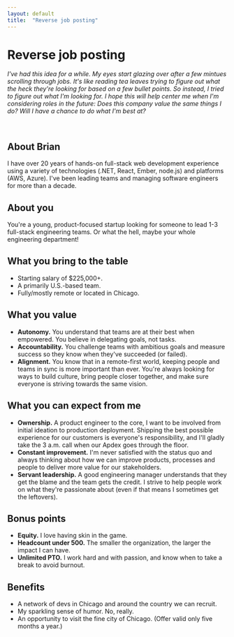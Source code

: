 ```yaml
---
layout: default
title:  "Reverse job posting"
---
```


# Reverse job posting

_I've had this idea for a while. My eyes start glazing over after a few mintues scrolling through jobs. It's like reading tea leaves trying to figure out what the heck they're looking for based on a few bullet points. So instead, I tried to figure out what I'm looking for. I hope this will help center me when I'm considering roles in the future: Does this company value the same things I do? Will I have a chance to do what I'm best at?_

&nbsp;

## About Brian

I have over 20 years of hands-on full-stack web development experience using a variety of technologies (.NET, React, Ember, node.js) and platforms (AWS, Azure). I've been leading teams and managing software engineers for more than a decade.

## About you

You're a young, product-focused startup looking for someone to lead 1-3 full-stack engineering teams. Or what the hell, maybe your whole engineering department!

## What you bring to the table

* Starting salary of  $225,000+.
* A primarily U.S.-based team.
* Fully/mostly remote or located in Chicago.

## What you value
* **Autonomy.** You understand that teams are at their best when empowered. You believe in delegating goals, not tasks.
* **Accountability.** You challenge teams with ambitious goals and measure success so they know when they've succeeded (or failed).
* **Alignment.** You know that in a remote-first world, keeping people and teams in sync is more important than ever. You're always looking for ways to build culture, bring people closer together, and make sure everyone is striving towards the same vision.

## What you can expect from me

* **Ownership.** A product engineer to the core, I want to be involved from initial ideation to production deployment. Shipping the best possible experience for our customers is everyone's responsibility, and I'll gladly take the 3 a.m. call when our Apdex goes through the floor.
* **Constant improvement.** I'm never satisfied with the status quo and always thinking about how we can improve products, processes and people to deliver more value for our stakeholders.
* **Servant leadership.** A good engineering manager understands that they get the blame and the team gets the credit. I strive to help people work on what they're passionate about (even if that means I sometimes get the leftovers).

## Bonus points

* **Equity.** I love having skin in the game.
* **Headcount under 500.** The smaller the organization, the larger the impact I can have.
* **Unlimited PTO.** I work hard and with passion, and know when to take a break to avoid burnout.

## Benefits

* A network of devs in Chicago and around the country we can recruit.
* My sparkling sense of humor. No, really.
* An opportunity to visit the fine city of Chicago. (Offer valid only five months a year.)
